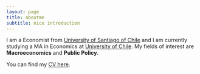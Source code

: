```yaml
---
layout: page
title: aboutme
subtitle: nice introduction
---
```


I am a Economist from [University of Santiago of Chile](https://www.usach.cl/) and I am currently studying a MA in Economics at [University of Chile](https://www.postgradouchile.cl/programa/magister/magister-en-economia/). My fields of interest are **Macroeconomics** and **Public Policy**.

You can find my [CV here](../pdf/DanielPailanir-cv.pdf).
